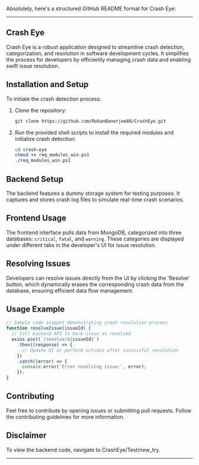 Absolutely, here's a structured GitHub README format for Crash Eye:

---

## Crash Eye

Crash Eye is a robust application designed to streamline crash detection, categorization, and resolution in software development cycles. It simplifies the process for developers by efficiently managing crash data and enabling swift issue resolution.

## Installation and Setup

To initiate the crash detection process:

1. Clone the repository:
   ```bash
   git clone https://github.com/RohanBanerjee88/CrashEye.git
   ```

2. Run the provided shell scripts to install the required modules and initialize crash detection:
   ```bash
   cd crash-eye
   chmod +x req_modules_win.ps1
   ./req_modules_win.ps1
   ```

## Backend Setup

The backend features a dummy storage system for testing purposes. It captures and stores crash log files to simulate real-time crash scenarios.

## Frontend Usage

The frontend interface pulls data from MongoDB, categorized into three databases: `critical`, `fatal`, and `warning`. These categories are displayed under different tabs in the developer's UI for issue resolution.

## Resolving Issues

Developers can resolve issues directly from the UI by clicking the 'Resolve' button, which dynamically erases the corresponding crash data from the database, ensuring efficient data flow management.

## Usage Example

```javascript
// Sample code snippet demonstrating crash resolution process
function resolveIssue(issueId) {
  // Call backend API to mark issue as resolved
  axios.post(`/resolve/${issueId}`)
    .then((response) => {
      // Update UI or perform actions after successful resolution
    })
    .catch((error) => {
      console.error('Error resolving issue:', error);
    });
}
```

## Contributing

Feel free to contribute by opening issues or submitting pull requests. Follow the contributing guidelines for more information.

## Disclaimer

To view the backend code, navigate to CrashEye/Test/new_try.

---

